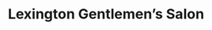 ---
title: "Lexington Gentlemen’s Salon"
url: /lexington/lexington-gentlemens-salon/
shop: Friseur
---